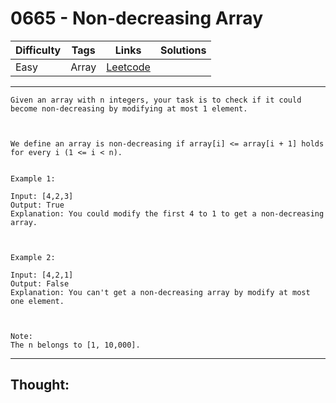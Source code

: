 # 0665 - Non-decreasing Array

Difficulty  | Tags | Links | Solutions
----------- | ---- | ----- | -----
Easy | Array | [Leetcode](https://leetcode.com/problems/non-decreasing-array/description/) |


-----------

```
Given an array with n integers, your task is to check if it could become non-decreasing by modifying at most 1 element.



We define an array is non-decreasing if array[i] <= array[i + 1] holds for every i (1 <= i < n).


Example 1:

Input: [4,2,3]
Output: True
Explanation: You could modify the first 4 to 1 to get a non-decreasing array.



Example 2:

Input: [4,2,1]
Output: False
Explanation: You can't get a non-decreasing array by modify at most one element.



Note:
The n belongs to [1, 10,000].
```

-----------

## Thought:
